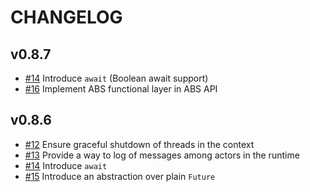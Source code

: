 # CHANGELOG

## v0.8.7

* [#14](https://github.com/CrispOSS/abs-api-parent/issues/14) Introduce `await` (Boolean await support)
* [#16](https://github.com/CrispOSS/abs-api-parent/issues/16) Implement ABS functional layer in ABS API

## v0.8.6

* [#12](https://github.com/CrispOSS/abs-api-parent/issues/12) Ensure graceful shutdown of threads in the context
* [#13](https://github.com/CrispOSS/abs-api-parent/issues/13) Provide a way to log of messages among actors in the runtime
* [#14](https://github.com/CrispOSS/abs-api-parent/issues/14) Introduce `await`
* [#15](https://github.com/CrispOSS/abs-api-parent/issues/15) Introduce an abstraction over plain `Future`

